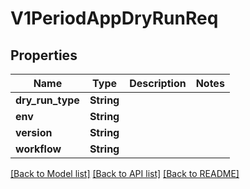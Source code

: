 # V1PeriodAppDryRunReq

## Properties

Name | Type | Description | Notes
------------ | ------------- | ------------- | -------------
**dry_run_type** | **String** |  | 
**env** | **String** |  | 
**version** | **String** |  | 
**workflow** | **String** |  | 

[[Back to Model list]](../README.md#documentation-for-models) [[Back to API list]](../README.md#documentation-for-api-endpoints) [[Back to README]](../README.md)


